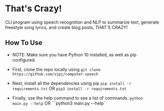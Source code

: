 # That's Crazy!
CLI program using speech recognition and NLP to summarize text, generate freestyle song lyrics, and create blog posts, THAT'S CRAZY!

## How To Use
- NOTE: Make sure you have Python 10 installed, as well as pip configured.

- First, clone the repo locally using
```git clone https://github.com/vipj/computer-speech```

- Next, install all the dependencies using pip
```pip install -r requirements.txt```
OR
```pip3 install -r requirements.txt```

- Finally, use the help command to see a list of commands.
```python main.py --help```
OR
```python3 main.py --help``
